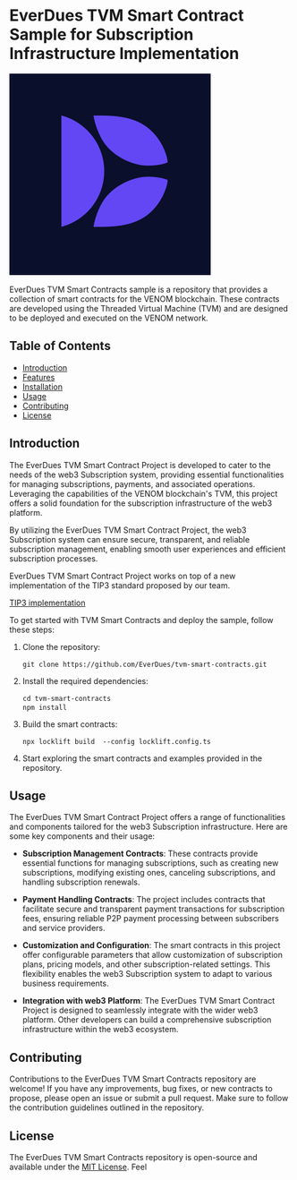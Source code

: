 # EverDues TVM Smart Contract Sample for Subscription Infrastructure Implementation

![ EverDues](https://github.com/EverDues/tvm-smart-contracts/blob/master/logo.png)

EverDues TVM Smart Contracts sample is a repository that provides a collection of smart contracts for the VENOM blockchain. These contracts are developed using the Threaded Virtual Machine (TVM) and are designed to be deployed and executed on the VENOM network. 

## Table of Contents

- [Introduction](#introduction)
- [Features](#features)
- [Installation](#installation)
- [Usage](#usage)
- [Contributing](#contributing)
- [License](#license)

## Introduction

The EverDues TVM Smart Contract Project is developed to cater to the needs of the web3 Subscription system, providing essential functionalities for managing subscriptions, payments, and associated operations. Leveraging the capabilities of the VENOM blockchain's TVM, this project offers a solid foundation for the subscription infrastructure of the web3 platform.

By utilizing the EverDues TVM Smart Contract Project, the web3 Subscription system can ensure secure, transparent, and reliable subscription management, enabling smooth user experiences and efficient subscription processes.

EverDues TVM Smart Contract Project works on top of a new implementation of the TIP3 standard proposed by our team.

[TIP3 implementation](https://github.com/EverDues/tip3/commits/master)



To get started with TVM Smart Contracts and deploy the sample, follow these steps:

1. Clone the repository:

   ```shell
   git clone https://github.com/EverDues/tvm-smart-contracts.git
   ```

2. Install the required dependencies:

   ```shell
   cd tvm-smart-contracts
   npm install
   ```

3. Build the smart contracts:

   ```shell
   npx locklift build  --config locklift.config.ts
   ```

4. Start exploring the smart contracts and examples provided in the repository.

## Usage

The EverDues TVM Smart Contract Project offers a range of functionalities and components tailored for the web3 Subscription infrastructure. Here are some key components and their usage:

- **Subscription Management Contracts**: These contracts provide essential functions for managing subscriptions, such as creating new subscriptions, modifying existing ones, canceling subscriptions, and handling subscription renewals.

- **Payment Handling Contracts**: The project includes contracts that facilitate secure and transparent payment transactions for subscription fees, ensuring reliable P2P payment processing between subscribers and service providers.

- **Customization and Configuration**: The smart contracts in this project offer configurable parameters that allow customization of subscription plans, pricing models, and other subscription-related settings. This flexibility enables the web3 Subscription system to adapt to various business requirements.

- **Integration with web3 Platform**: The EverDues TVM Smart Contract Project is designed to seamlessly integrate with the wider web3 platform. Other developers can build a comprehensive subscription infrastructure within the web3 ecosystem.

## Contributing

Contributions to the EverDues TVM Smart Contracts repository are welcome! If you have any improvements, bug fixes, or new contracts to propose, please open an issue or submit a pull request. Make sure to follow the contribution guidelines outlined in the repository.

## License

The EverDues TVM Smart Contracts repository is open-source and available under the [MIT License](https://github.com/EverDues/tvm-smart-contracts/blob/main/LICENSE). Feel